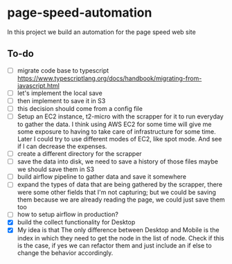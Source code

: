 # page-speed-automation

In this project we build an automation for the page speed web site

## To-do

- [ ] migrate code base to typescript
    https://www.typescriptlang.org/docs/handbook/migrating-from-javascript.html
- [ ] let's implement the local save
- [ ] then implement to save it in S3
- [ ] this decision should come from a config file
- [ ] Setup an EC2 instance, t2-micro with the scrapper for it to run everyday to gather the data.
I think using AWS EC2 for some time will give me some exposure to having to take care of infrastructure
for some time. Later I could try to use different modes of EC2, like spot mode. And see if I can decrease
the expenses.
- [ ] create a different directory for the scrapper
- [ ] save the data into disk, we need to save a history of those files maybe we should save them in S3
- [ ] build airflow pipeline to gather data and save it somewhere
- [ ] expand the types of data that are being gathered by the scrapper, there were some other fields that I'm not capturing; but we could be saving them because we are already reading the page, we could just save them too
- [ ] how to setup airflow in production?
- [x] build the collect functionality for Desktop
- [x] My idea is that The only difference between Desktop and Mobile is
the index in which they need to get the node in the list of node.
Check if this is the case, if yes we can refactor them and just include an
if else to change the behavior accordingly.
